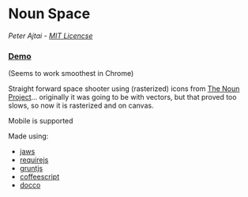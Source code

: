 Noun Space
==========

_Peter Ajtai - [MIT Licencse](https://raw.github.com/pajtai/Noun-Space/master/MIT-LICENSE.txt)_

### [Demo](http://pajtai.github.com/Noun-Space)

(Seems to work smoothest in Chrome)

Straight forward space shooter using (rasterized) icons from [The Noun Project](http://thenounproject.com/)...
originally it was going to be with vectors, but that proved too slows, so now it is rasterized and on canvas.

Mobile is supported

Made using:

* [jaws](http://jawsjs.com/)
* [requirejs](http://requirejs.org)
* [gruntjs](http://gruntjs.com)
* [coffeescript](http://coffeescript.org/)
* [docco](http://jashkenas.github.com/docco/)

